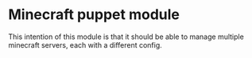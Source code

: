 Minecraft puppet module
=======================

This intention of this module is that it should be able to manage multiple minecraft servers, each with a different config.
